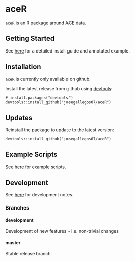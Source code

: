 # aceR

`aceR` is an R package around ACE data. 

## Getting Started

See [here](inst/docs/getting-started.md) for a detailed install guide and annotated example.

## Installation

`aceR` is currently only available on github.

Install the latest release from github using [devtools](https://github.com/hadley/devtools):

```
# install.packages("devtools")
devtools::install_github("josegallegos07/aceR")
```

## Updates

Reinstall the package to update to the latest version:

```
devtools::install_github("josegallegos07/aceR")
```

## Example Scripts

See [here](scripts/) for example scripts.

## Development

See [here](inst/docs/dev.md) for development notes.

### Branches

#### development 

Development of new features - i.e. non-trivial changes

#### master

Stable release branch.